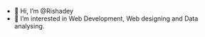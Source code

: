 - 👋 Hi, I’m @Rishadey
- 👀 I’m interested in Web Development, Web designing and Data analysing.

<!---
Rishadey/Rishadey is a ✨ special ✨ repository because its `README.md` (this file) appears on your GitHub profile.
You can click the Preview link to take a look at your changes.
--->
